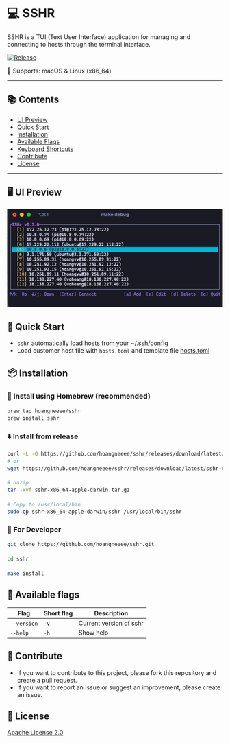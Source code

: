 # 💻 SSHR

SSHR is a TUI (Text User Interface) application for managing and connecting to hosts through the terminal interface.

[![Release](https://github.com/hoangneeee/sshr/actions/workflows/release.yml/badge.svg)](https://github.com/hoangneeee/sshr/actions/workflows/release.yml)

🎯 Supports: macOS & Linux (x86_64)

---

## 📚 Contents

- [UI Preview](#ui-preview)
- [Quick Start](#quick-start)
- [Installation](#installation)
- [Available Flags](#available-flags)
- [Keyboard Shortcuts](./docs/keyboard_shortcuts.md)
- [Contribute](#contribute)
- [License](#license)

---

## 🖥️ UI Preview

![image](./docs/preview_1.png)

## 🚀 Quick Start

- `sshr` automatically load hosts from your ~/.ssh/config
- Load customer host file with `hosts.toml` and template file [hosts.toml](./docs/hosts.toml)

## 📦 Installation

### 🍺 Install using Homebrew (recommended)

```bash
brew tap hoangneeee/sshr
brew install sshr
```

### ⬇️ Install from release

```bash
curl -L -O https://github.com/hoangneeee/sshr/releases/download/latest/sshr-x86_64-apple-darwin.tar.gz
# or
wget https://github.com/hoangneeee/sshr/releases/download/latest/sshr-x86_64-apple-darwin.tar.gz

# Unzip
tar -xvf sshr-x86_64-apple-darwin.tar.gz

# Copy to /usr/local/bin
sudo cp sshr-x86_64-apple-darwin/sshr /usr/local/bin/sshr
```

### 🔨 For Developer

```bash
git clone https://github.com/hoangneeee/sshr.git

cd sshr

make install
```

## 📝 Available flags

| Flag        | Short flag | Description             |
| ----------- | ---------- | ----------------------- |
| `--version` | `-V`       | Current version of sshr |
| `--help`    | `-h`       | Show help               |

## 🤝 Contribute

- If you want to contribute to this project, please fork this repository and create a pull request.
- If you want to report an issue or suggest an improvement, please create an issue.


## 📝 License

[Apache License 2.0](./LICENSE)
